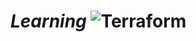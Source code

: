 # *Learning* ![Terraform](https://img.shields.io/badge/Terraform-7B42BC?style=for-the-badge&logo=terraform&logoColor=white)
